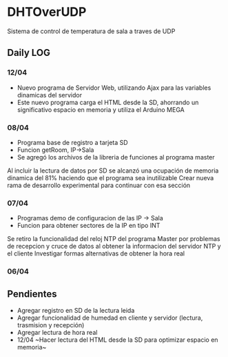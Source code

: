 # DHTOverUDP
Sistema de control de temperatura de sala a traves de UDP

## Daily LOG

### 12/04
* Nuevo programa de Servidor Web, utilizando Ajax para las variables dinamicas del servidor
* Este nuevo programa carga el HTML desde la SD, ahorrando un significativo espacio en memoria y utiliza el Arduino MEGA

### 08/04
* Programa base de registro a tarjeta SD
* Funcion getRoom, IP->Sala
* Se agregó los archivos de la libreria de funciones al programa master

Al incluir la lectura de datos por SD se alcanzó una ocupación de memoria dinamica del 81% haciendo que el programa sea inutilizable
Crear nueva rama de desarrollo experimental para continuar con esa sección

### 07/04
* Programas demo de configuracion de las IP -> Sala
* Funcion para obtener sectores de la IP en tipo INT

Se retiro la funcionalidad del reloj NTP del programa Master por problemas de recepcion y cruce de datos al obtener la informacion del servidor NTP y el cliente
Investigar formas alternativas de obtener la hora real


### 06/04

## Pendientes
* Agregar registro en SD de la lectura leida
* Agregar funcionalidad de humedad en cliente y servidor (lectura, trasmision y recepción)
* Agregar lectura de hora real
* 12/04 ~Hacer lectura del HTML desde la SD para optimizar espacio en memoria~ 
